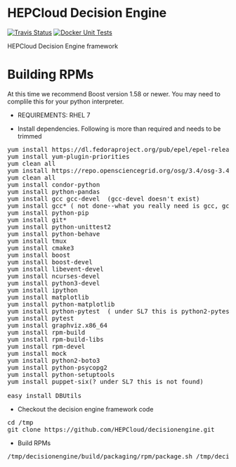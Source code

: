 # HEPCloud Decision Engine
[![Travis Status](https://travis-ci.com/HEPCloud/decisionengine.svg?branch=master)](https://travis-ci.com/HEPCloud/decisionengine) [![Docker Unit Tests](https://github.com/HEPCloud/decisionengine/workflows/.github/workflows/unit-test.yaml/badge.svg)](https://github.com/HEPCloud/decisionengine/actions?query=workflow%3A.github%2Fworkflows%2Funit-test.yaml)

HEPCloud Decision Engine framework

# Building RPMs

At this time we recommend Boost version 1.58 or newer.  You may need to complile this for your python interpreter.

* REQUIREMENTS: RHEL 7

* Install dependencies. Following is more than required and needs to be trimmed

<pre>
yum install https://dl.fedoraproject.org/pub/epel/epel-release-latest-7.noarch.rpm
yum install yum-plugin-priorities
yum clean all
yum install https://repo.opensciencegrid.org/osg/3.4/osg-3.4-el7-release-latest.rpm
yum clean all
yum install condor-python
yum install python-pandas
yum install gcc gcc-devel  (gcc-devel doesn't exist)
yum install gcc* ( not done--what you really need is gcc, gcc-c++, libgcc)
yum install python-pip
yum install git*
yum install python-unittest2
yum install python-behave
yum install tmux
yum install cmake3
yum install boost
yum install boost-devel
yum install libevent-devel
yum install ncurses-devel
yum install python3-devel
yum install ipython
yum install matplotlib
yum install python-matplotlib
yum install python-pytest  ( under SL7 this is python2-pytest)
yum install pytest
yum install graphviz.x86_64
yum install rpm-build
yum install rpm-build-libs
yum install rpm-devel
yum install mock
yum install python2-boto3
yum install python-psycopg2
yum install python-setuptools
yum install puppet-six(? under SL7 this is not found)

easy_install DBUtils
</pre>

* Checkout the decision engine framework code
<pre>
cd /tmp
git clone https://github.com/HEPCloud/decisionengine.git
</pre>

* Build RPMs
<pre>/tmp/decisionengine/build/packaging/rpm/package.sh /tmp/decisionengine</pre>
